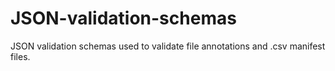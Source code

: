 # JSON-validation-schemas

JSON validation schemas used to validate file annotations and .csv manifest files.
